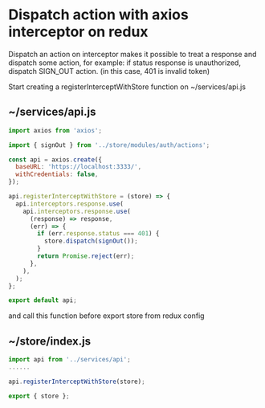 # Dispatch action with axios interceptor on redux

Dispatch an action on interceptor makes it possible to treat a response and dispatch some action,
for example: if status response is unauthorized, dispatch SIGN_OUT action. (in this case, 401 is invalid token)

Start creating a registerInterceptWithStore function on ~/services/api.js

## ~/services/api.js

```javascript
import axios from 'axios';

import { signOut } from '../store/modules/auth/actions';

const api = axios.create({
  baseURL: 'https://localhost:3333/',
  withCredentials: false,
});

api.registerInterceptWithStore = (store) => {
  api.interceptors.response.use(
    api.interceptors.response.use(
      (response) => response,
      (err) => {
        if (err.response.status === 401) {
          store.dispatch(signOut());
        }
        return Promise.reject(err);
      },
    ),
  );
};

export default api;
```

and call this function before export store from redux config

## ~/store/index.js

```javascript
import api from '../services/api';
......

api.registerInterceptWithStore(store);

export { store };
```
